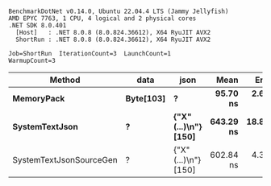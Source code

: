 ```

BenchmarkDotNet v0.14.0, Ubuntu 22.04.4 LTS (Jammy Jellyfish)
AMD EPYC 7763, 1 CPU, 4 logical and 2 physical cores
.NET SDK 8.0.401
  [Host]   : .NET 8.0.8 (8.0.824.36612), X64 RyuJIT AVX2
  ShortRun : .NET 8.0.8 (8.0.824.36612), X64 RyuJIT AVX2

Job=ShortRun  IterationCount=3  LaunchCount=1  
WarmupCount=3  

```
| Method                  | data      | json                 | Mean      | Error     | StdDev   | Min       | Max       | Gen0   | Allocated |
|------------------------ |---------- |--------------------- |----------:|----------:|---------:|----------:|----------:|-------:|----------:|
| **MemoryPack**              | **Byte[103]** | **?**                    |  **95.70 ns** |  **2.632 ns** | **0.144 ns** |  **95.59 ns** |  **95.87 ns** | **0.0029** |     **248 B** |
| **SystemTextJson**          | **?**         | **{&quot;X&quot;(...)\\n&quot;} [150]** | **643.29 ns** | **18.823 ns** | **1.032 ns** | **642.11 ns** | **644.01 ns** | **0.0029** |     **248 B** |
| SystemTextJsonSourceGen | ?         | {&quot;X&quot;(...)\\n&quot;} [150] | 602.84 ns |  4.323 ns | 0.237 ns | 602.58 ns | 603.03 ns | 0.0029 |     248 B |
